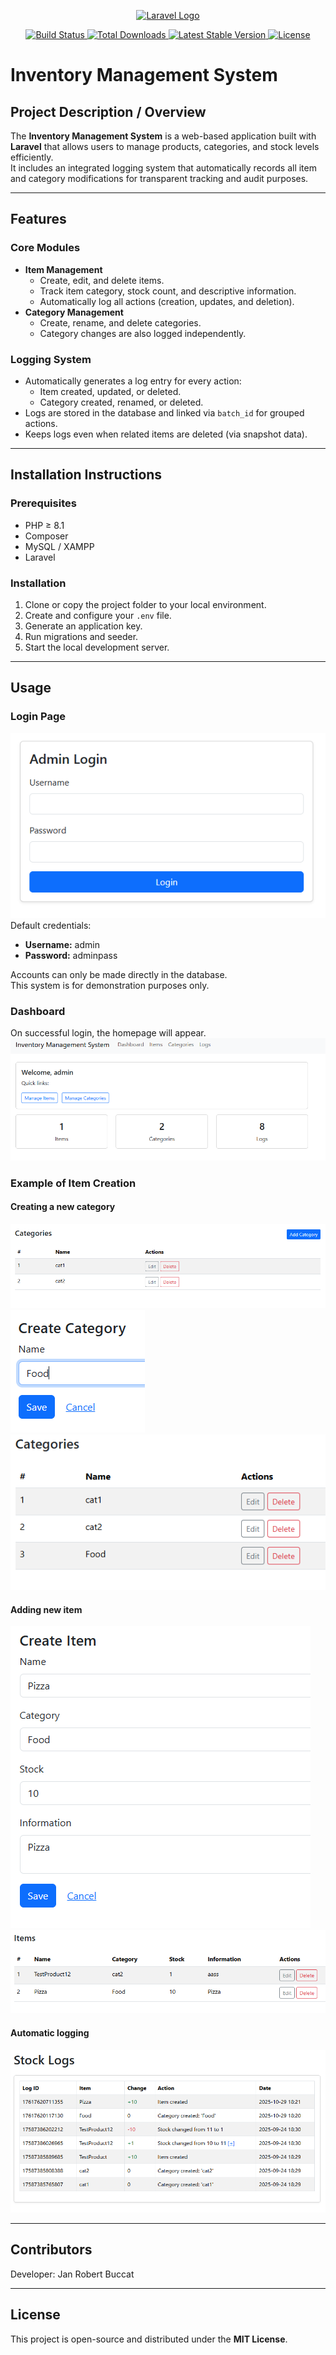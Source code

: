<p align="center">
  <a href="https://laravel.com" target="_blank">
    <img src="https://raw.githubusercontent.com/laravel/art/master/logo-lockup/5%20SVG/2%20CMYK/1%20Full%20Color/laravel-logolockup-cmyk-red.svg" width="400" alt="Laravel Logo">
  </a>
</p>

<p align="center">
  <a href="https://github.com/laravel/framework/actions">
    <img src="https://github.com/laravel/framework/workflows/tests/badge.svg" alt="Build Status">
  </a>
  <a href="https://packagist.org/packages/laravel/framework">
    <img src="https://img.shields.io/packagist/dt/laravel/framework" alt="Total Downloads">
  </a>
  <a href="https://packagist.org/packages/laravel/framework">
    <img src="https://img.shields.io/packagist/v/laravel/framework" alt="Latest Stable Version">
  </a>
  <a href="https://packagist.org/packages/laravel/framework">
    <img src="https://img.shields.io/packagist/l/laravel/framework" alt="License">
  </a>
</p>

# Inventory Management System

## Project Description / Overview
The **Inventory Management System** is a web-based application built with **Laravel** that allows users to manage products, categories, and stock levels efficiently.  
It includes an integrated logging system that automatically records all item and category modifications for transparent tracking and audit purposes.

---

## Features

### Core Modules
- **Item Management**
  - Create, edit, and delete items.
  - Track item category, stock count, and descriptive information.
  - Automatically log all actions (creation, updates, and deletion).
- **Category Management**
  - Create, rename, and delete categories.
  - Category changes are also logged independently.

### Logging System
- Automatically generates a log entry for every action:
  - Item created, updated, or deleted.
  - Category created, renamed, or deleted.
- Logs are stored in the database and linked via `batch_id` for grouped actions.
- Keeps logs even when related items are deleted (via snapshot data).

---

## Installation Instructions

### Prerequisites
- PHP ≥ 8.1  
- Composer  
- MySQL / XAMPP  
- Laravel  

### Installation
1. Clone or copy the project folder to your local environment.  
2. Create and configure your `.env` file.  
3. Generate an application key.  
4. Run migrations and seeder.  
5. Start the local development server.

---

## Usage

### Login Page
![Login Box](admin.PNG)  
Default credentials:  
- **Username:** admin  
- **Password:** adminpass  

Accounts can only be made directly in the database.  
This system is for demonstration purposes only.

### Dashboard
On successful login, the homepage will appear.  
![Home](home.PNG)

### Example of Item Creation

#### Creating a new category
![Step 1](newcat.PNG)  
![Step 2](newcat2.PNG)  
![Step 3](newcat3.PNG)

#### Adding new item
![Step 1](newitem.PNG)  
![Step 2](newitem2.PNG)

#### Automatic logging
![Log Example](log%20update.PNG)

---

## Contributors
Developer: Jan Robert Buccat  

---

## License
This project is open-source and distributed under the **MIT License**.
